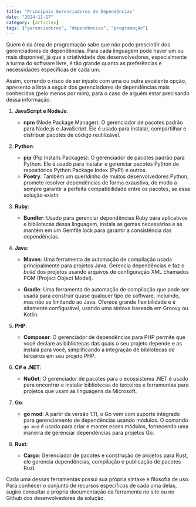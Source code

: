 ```yaml
---
title: "Principais Gerenciadores de Dependências"
date: "2024-11-17"
category: [articles]
tags: ["gerenciadores", "dependências", "programação"]
---
```


Quem é da área de programação sabe que não pode prescindir dos gerenciadores de dependências. Para cada linguagem pode haver um ou mais disponível, já que a criatividade dos desenvolvedores, especialmente a turma do software livre, é tão grande quanto as preferências e necessidades específicas de cada um.

Assim, correndo o risco de ser injusto com uma ou outra excelente opção, apresento a lista a seguir dos gerenciadores de dependências mais conhecidos (pelo menos por mim), para o caso de alguém estar precisando dessa informação.

1. **JavaScript e NodeJs**:
   
   - **npm** (Node Package Manager): O gerenciador de pacotes padrão para Node.js e JavaScript. Ele é usado para instalar, compartilhar e distribuir pacotes de código reutilizável.

2. **Python**:
   
   - **pip** (Pip Installs Packages): O gerenciador de pacotes padrão para Python. Ele é usado para instalar e gerenciar pacotes Python de repositórios Python Package Index (PyPI) e outros.
   - **Poetry**: Também um queridinho de muitos desenvolvedores Python, promete resolver dependências de forma exaustiva, de modo a sempre garantir a perfeita compatibilidade entre os pacotes, se essa solução existir.

3. **Ruby**:
   
   - **Bundler**: Usado para gerenciar dependências Ruby para aplicativos e bibliotecas dessa linguagem, instala as gemas necessárias e as mantém em um Gemfile.lock para garantir a consistência das dependências.

4. **Java**:
   
   - **Maven**: Uma ferramenta de automação de compilação usada principalmente para projetos Java. Gerencia dependências e faz o _build_ dos projetos usando arquivos de configuração XML chamados POM (Project Object Model).

   - **Gradle**: Uma ferramenta de automação de compilação que pode ser usada para construir quase qualquer tipo de software, incluindo, mas não se limitando ao Java. Oferece grande flexibilidade e é altamente configurável, usando uma sintaxe baseada em Groovy ou Kotlin.

5. **PHP**:
   
   - **Composer**: O gerenciador de dependências para PHP permite que você declare as bibliotecas das quais o seu projeto depende e as instala para você, simplificando a integração de bibliotecas de terceiros em seu projeto PHP.

6. **C# e .NET**:
   
   - **NuGet**: O gerenciador de pacotes para o ecossistema .NET é usado para encontrar e instalar bibliotecas de terceiros e ferramentas para projetos que usam as linguagens da Microsoft.

7. **Go**:
   
   - **go mod**: A partir da versão 1.11, o Go vem com suporte integrado para gerenciamento de dependências usando módulos. O comando `go mod` é usado para criar e manter esses módulos, fornecendo uma maneira de gerenciar dependências para projetos Go.

8. **Rust**:
   
   - **Cargo**: Gerenciador de pacotes e construção de projetos para Rust, ele gerencia dependências, compilação e publicação de pacotes Rust.

Cada uma dessas ferramentas possui sua própria sintaxe e filosofia de uso. Para conhecer o conjunto de recursos específicos de cada uma delas, sugiro consultar a própria documentação da ferramenta no site ou no Github dos desenvolvedores da solução.

